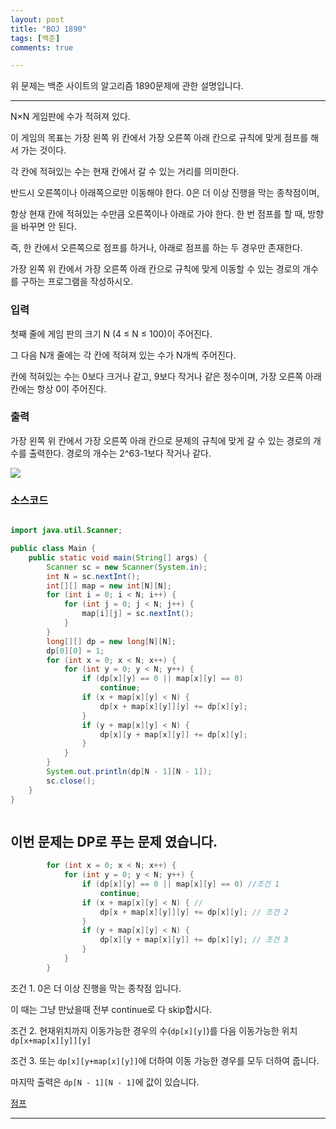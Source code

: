 ```yaml
---
layout: post
title: "BOJ 1890"
tags: [백준]
comments: true

---
```


위 문제는 백준 사이트의 알고리즘 1890문제에 관한 설명입니다.<br>

---

N×N 게임판에 수가 적혀져 있다. 

이 게임의 목표는 가장 왼쪽 위 칸에서 가장 오른쪽 아래 칸으로 규칙에 맞게 점프를 해서 가는 것이다.

각 칸에 적혀있는 수는 현재 칸에서 갈 수 있는 거리를 의미한다. 

반드시 오른쪽이나 아래쪽으로만 이동해야 한다. 0은 더 이상 진행을 막는 종착점이며, 

항상 현재 칸에 적혀있는 수만큼 오른쪽이나 아래로 가야 한다. 한 번 점프를 할 때, 방향을 바꾸면 안 된다. 

즉, 한 칸에서 오른쪽으로 점프를 하거나, 아래로 점프를 하는 두 경우만 존재한다.

가장 왼쪽 위 칸에서 가장 오른쪽 아래 칸으로 규칙에 맞게 이동할 수 있는 경로의 개수를 구하는 프로그램을 작성하시오.

### 입력

첫째 줄에 게임 판의 크기 N (4 ≤ N ≤ 100)이 주어진다. 

그 다음 N개 줄에는 각 칸에 적혀져 있는 수가 N개씩 주어진다. 

칸에 적혀있는 수는 0보다 크거나 같고, 9보다 작거나 같은 정수이며, 가장 오른쪽 아래 칸에는 항상 0이 주어진다.

### 출력 

가장 왼쪽 위 칸에서 가장 오른쪽 아래 칸으로 문제의 규칙에 맞게 갈 수 있는 경로의 개수를 출력한다. 경로의 개수는 2^63-1보다 작거나 같다.

<img src ="https://onlinejudgeimages.s3-ap-northeast-1.amazonaws.com/upload/201007/d1.PNG">

### 소스코드

```java

import java.util.Scanner;

public class Main {
	public static void main(String[] args) {
		Scanner sc = new Scanner(System.in);
		int N = sc.nextInt();
		int[][] map = new int[N][N];
		for (int i = 0; i < N; i++) {
			for (int j = 0; j < N; j++) {
				map[i][j] = sc.nextInt();
			}
		}
		long[][] dp = new long[N][N];
		dp[0][0] = 1;
		for (int x = 0; x < N; x++) {
			for (int y = 0; y < N; y++) {
				if (dp[x][y] == 0 || map[x][y] == 0)
					continue;
				if (x + map[x][y] < N) {
					dp[x + map[x][y]][y] += dp[x][y];
				}
				if (y + map[x][y] < N) {
					dp[x][y + map[x][y]] += dp[x][y];
				}
			}
		}
		System.out.println(dp[N - 1][N - 1]);
		sc.close();
	}
}



```

## 이번 문제는 DP로 푸는 문제 였습니다.

```java
		for (int x = 0; x < N; x++) {
			for (int y = 0; y < N; y++) {
				if (dp[x][y] == 0 || map[x][y] == 0) //조건 1
					continue;
				if (x + map[x][y] < N) { // 
					dp[x + map[x][y]][y] += dp[x][y]; // 조건 2
				}
				if (y + map[x][y] < N) {
					dp[x][y + map[x][y]] += dp[x][y]; // 조건 3
				}
			}
		}
```

조건 1. 0은 더 이상 진행을 막는 종착점 입니다. 

이 때는 그냥 만났을때 전부 continue로 다 skip합시다.

조건 2. 현재위치까지 이동가능한 경우의 수(`dp[x][y]`)를 다음 이동가능한 위치 `dp[x+map[x][y]][y]` 

조건 3. 또는 `dp[x][y+map[x][y]]`에 더하여 이동 가능한 경우를 모두 더하여 줍니다.

마지막 출력은 `dp[N - 1][N - 1]`에 값이 있습니다.

<a href= "https://www.acmicpc.net/problem/1890">점프</a>

---
